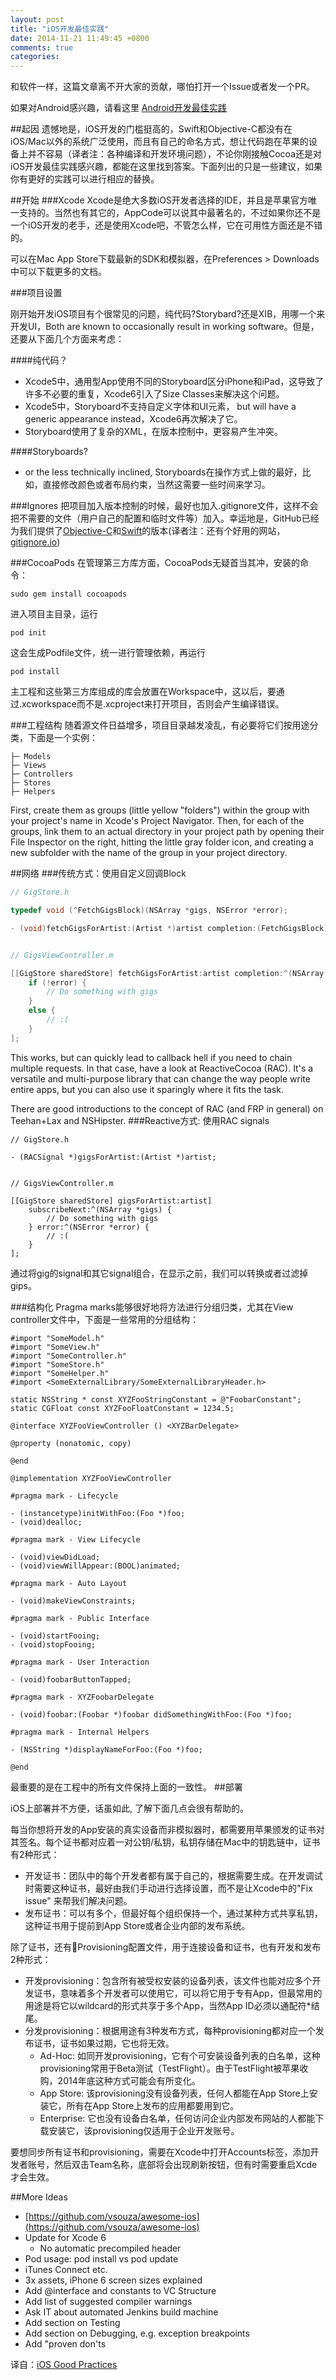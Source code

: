 ```yaml
---
layout: post
title: "iOS开发最佳实践"
date: 2014-11-21 11:49:45 +0800
comments: true
categories: 
---
```


和软件一样，这篇文章离不开大家的贡献，哪怕打开一个Issue或者发一个PR。


如果对Android感兴趣，请看这里 [Android开发最佳实践](https://github.com/futurice/android-best-practices)

##起因
遗憾地是，iOS开发的门槛挺高的，Swift和Objective-C都没有在iOS/Mac以外的系统广泛使用，而且有自己的命名方式，想让代码跑在苹果的设备上并不容易（译者注：各种编译和开发环境问题），不论你刚接触Cocoa还是对iOS开发最佳实践感兴趣，都能在这里找到答案。下面列出的只是一些建议，如果你有更好的实践可以进行相应的替换。

##开始
###Xcode
Xcode是绝大多数iOS开发者选择的IDE，并且是苹果官方唯一支持的。当然也有其它的，AppCode可以说其中最著名的，不过如果你还不是一个iOS开发的老手，还是使用Xcode吧，不管怎么样，它在可用性方面还是不错的。

可以在Mac App Store下载最新的SDK和模拟器，在Preferences > Downloads中可以下载更多的文档。

###项目设置

刚开始开发iOS项目有个很常见的问题，纯代码?Storybard?还是XIB，用哪一个来开发UI，Both are known to occasionally result in working software。但是，还要从下面几个方面来考虑：

####纯代码？
- Xcode5中，通用型App使用不同的Storyboard区分iPhone和iPad，这导致了许多不必要的重复，Xcode6引入了Size Classes来解决这个问题。
- Xcode5中，Storyboard不支持自定义字体和UI元素， but will have a generic appearance instead，Xcode6再次解决了它。
- Storyboard使用了复杂的XML，在版本控制中，更容易产生冲突。

####Storyboards?
- or the less technically inclined, Storyboards在操作方式上做的最好，比如，直接修改颜色或者布局约束，当然这需要一些时间来学习。

###Ignores
把项目加入版本控制的时候，最好也加入.gitignore文件，这样不会把不需要的文件（用户自己的配置和临时文件等）加入。幸运地是，GitHub已经为我们提供了[Objective-C](https://github.com/github/gitignore/blob/master/Objective-C.gitignore)和[Swift](https://github.com/github/gitignore/blob/master/Swift.gitignore)的版本(译者注：还有个好用的网站，[gitignore.io](https://www.gitignore.io/))

###CocoaPods
在管理第三方库方面，CocoaPods无疑首当其冲，安装的命令：
```
sudo gem install cocoapods
```
进入项目主目录，运行
```
pod init
```
这会生成Podfile文件，统一进行管理依赖，再运行
```
pod install
```
主工程和这些第三方库组成的库会放置在Workspace中，这以后，要通过.xcworkspace而不是.xcproject来打开项目，否则会产生编译错误。

###工程结构
随着源文件日益增多，项目目录越发凌乱，有必要将它们按用途分类，下面是一个实例：
```
├─ Models
├─ Views
├─ Controllers
├─ Stores
├─ Helpers
```
First, create them as groups (little yellow "folders") within the group with your project's name in Xcode's Project Navigator. Then, for each of the groups, link them to an actual directory in your project path by opening their File Inspector on the right, hitting the little gray folder icon, and creating a new subfolder with the name of the group in your project directory.

##网络
###传统方式：使用自定义回调Block
```objective-c
// GigStore.h

typedef void (^FetchGigsBlock)(NSArray *gigs, NSError *error);

- (void)fetchGigsForArtist:(Artist *)artist completion:(FetchGigsBlock)completion


// GigsViewController.m

[[GigStore sharedStore] fetchGigsForArtist:artist completion:^(NSArray *gigs, NSError *error) {
    if (!error) {
        // Do something with gigs
    }
    else {
        // :(
    }
];
```

This works, but can quickly lead to callback hell if you need to chain multiple requests. In that case, have a look at ReactiveCocoa (RAC). It's a versatile and multi-purpose library that can change the way people write entire apps, but you can also use it sparingly where it fits the task.



There are good introductions to the concept of RAC (and FRP in general) on Teehan+Lax and NSHipster.
###Reactive方式: 使用RAC signals
```
// GigStore.h

- (RACSignal *)gigsForArtist:(Artist *)artist;


// GigsViewController.m

[[GigStore sharedStore] gigsForArtist:artist]
    subscribeNext:^(NSArray *gigs) {
        // Do something with gigs
    } error:^(NSError *error) {
        // :(
    }
];
```
通过将gig的signal和其它signal组合，在显示之前，我们可以转换或者过滤掉gips。

###结构化
Pragma marks能够很好地将方法进行分组归类，尤其在View controller文件中，下面是一些常用的分组结构：
	
```
#import "SomeModel.h"
#import "SomeView.h"
#import "SomeController.h"
#import "SomeStore.h"
#import "SomeHelper.h"
#import <SomeExternalLibrary/SomeExternalLibraryHeader.h>

static NSString * const XYZFooStringConstant = @"FoobarConstant";
static CGFloat const XYZFooFloatConstant = 1234.5;

@interface XYZFooViewController () <XYZBarDelegate>

@property (nonatomic, copy)

@end

@implementation XYZFooViewController

#pragma mark - Lifecycle

- (instancetype)initWithFoo:(Foo *)foo;
- (void)dealloc;

#pragma mark - View Lifecycle

- (void)viewDidLoad;
- (void)viewWillAppear:(BOOL)animated;

#pragma mark - Auto Layout

- (void)makeViewConstraints;

#pragma mark - Public Interface

- (void)startFooing;
- (void)stopFooing;

#pragma mark - User Interaction

- (void)foobarButtonTapped;

#pragma mark - XYZFoobarDelegate

- (void)foobar:(Foobar *)foobar didSomethingWithFoo:(Foo *)foo;

#pragma mark - Internal Helpers

- (NSString *)displayNameForFoo:(Foo *)foo;

@end
```
最重要的是在工程中的所有文件保持上面的一致性。
##部署

iOS上部署并不方便，话虽如此, 了解下面几点会很有帮助的。

每当你想将开发的App安装的真实设备而非模拟器时，都需要用苹果颁发的证书对其签名。每个证书都对应着一对公钥/私钥，私钥存储在Mac中的钥匙链中，证书有2种形式：

- 开发证书：团队中的每个开发者都有属于自己的，根据需要生成。在开发调试时需要这种证书，最好由我们手动进行选择设置，而不是让Xcode中的"Fix issue" 来帮我们解决问题。
- 发布证书：可以有多个，但最好每个组织保持一个，通过某种方式共享私钥，这种证书用于提前到App Store或者企业内部的发布系统。

除了证书，还有Provisioning配置文件，用于连接设备和证书，也有开发和发布2种形式：
- 开发provisioning：包含所有被受权安装的设备列表，该文件也能对应多个开发证书，意味着多个开发者可以使用它，可以将它用于专有App，但最常用的用途是将它以wildcard的形式共享于多个App，当然App ID必须以通配符*结尾。
- 分发provisioning：根据用途有3种发布方式，每种provisioning都对应一个发布证书，证书如果过期，它也将无效。
	- Ad-Hoc: 如同开发provisioning，它有个可安装设备列表的白名单，这种provisioning常用于Beta测试（TestFlight）。由于TestFlight被苹果收购，2014年底这种方式可能会有所变化。
	- App Store: 该provisioning没有设备列表，任何人都能在App Store上安装它，所有在App Store上发布的应用都要用到它。
	- Enterprise: 它也没有设备白名单，任何访问企业内部发布网站的人都能下载安装它，该provisioning仅适用于企业开发账号。


要想同步所有证书和provisioning，需要在Xcode中打开Accounts标签，添加开发者账号，然后双击Team名称，底部将会出现刷新按钮，但有时需要重启Xcde才会生效。

##More Ideas
- [https://github.com/vsouza/awesome-ios](https://github.com/vsouza/awesome-ios)
- Update for Xcode 6
	- No automatic precompiled header
- Pod usage: pod install vs pod update
- iTunes Connect etc.
- 3x assets, iPhone 6 screen sizes explained
- Add @interface and constants to VC Structure
- Add list of suggested compiler warnings
- Ask IT about automated Jenkins build machine
- Add section on Testing
- Add section on Debugging, e.g. exception breakpoints
- Add "proven don'ts

译自：[iOS Good Practices](https://github.com/futurice/ios-good-practices)
